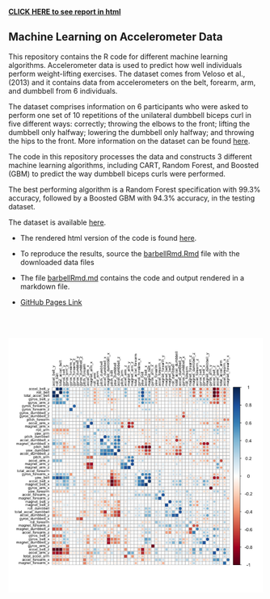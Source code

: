 
[**CLICK HERE to see report in html**](https://reyvaz.github.io/Machine-Learning-Accelerometer/barbellRmd.html)  


## Machine Learning on Accelerometer Data

This repository contains the R code for different machine learning algorithms. Accelerometer data is used to predict how well individuals perform weight-lifting exercises. The dataset comes from Veloso et al., (2013) and it contains data from accelerometers on the belt, forearm, arm, and dumbbell from 6 individuals.  

The dataset comprises information on 6 participants who were asked to perform one set of 10 repetitions of the unilateral dumbbell biceps curl in five different ways: correctly; throwing the elbows to the front; lifting the dumbbell only halfway; lowering the dumbbell only halfway; and throwing the hips to the front. More information on the dataset can be found [here](http://groupware.les.inf.puc-rio.br/har).   

The code in this repository processes the data and constructs 3 different machine learning algorithms, including CART, Random Forest, and Boosted (GBM) to predict the way dumbbell biceps curls were performed. 

The best performing algorithm is a Random Forest specification with $99.3\%$ accuracy, followed by a Boosted GBM with $94.3\%$ accuracy, in the testing dataset.

The dataset is available [here](https://d396qusza40orc.cloudfront.net/predmachlearn/pml-training.csv). 

* The rendered html version of the code is found  [here](https://reyvaz.github.io/Machine-Learning-Accelerometer/barbellRmd.html). 

* To reproduce the results, source the  [barbellRmd.Rmd](barbellRmd.Rmd) file with the downloaded data files 

* The file [barbellRmd.md](barbellRmd.md) contains the code and output rendered in a markdown file. 

* [GitHub Pages Link](https://reyvaz.github.io/Machine-Learning-Accelerometer/)

<br><br>

<center>
<a href="https://reyvaz.github.io/Machine-Learning-Accelerometer/barbellRmd.html" rel="see html report">
<img src="barbellRmd_files/figure-html/plot0-1.png" alt="Drawing" 
style="width: 800px;"/></a>
</center>

<br><br>

